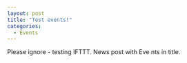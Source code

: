 ```yaml
---
layout: post
title: "Test events!"
categories:
  - Events
---
```


Please ignore - testing IFTTT. News post with Eve nts in title.
